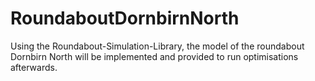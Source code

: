 # RoundaboutDornbirnNorth
Using the Roundabout-Simulation-Library, the model of the roundabout Dornbirn North will be implemented and provided to run optimisations afterwards.
